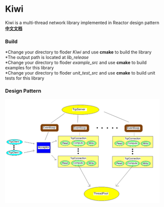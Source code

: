 # Kiwi
Kiwi is a multi-thread network library implemented in Reactor design pattern  
[**中文文档**](./model.png)  
### Build
*Change your directory to floder *Kiwi* and use **cmake** to build the library  
*The output path is located at *lib_release*  
*Change your directory to floder *example_src* and use **cmake** to build examples for this library  
*Change your directory to floder *unit_test_src* and use **cmake** to build unit tests for this library  
### Design Pattern
![Design Pattern](./model.png "Design Pattern")
